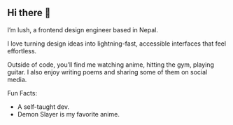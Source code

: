 ## Hi there 👋

I’m Iush, a frontend design engineer based in Nepal.

I love turning design ideas into lightning-fast, accessible interfaces that feel effortless.

Outside of code, you’ll find me watching anime, hitting the gym, playing guitar. I also enjoy writing poems and sharing some of them on social media.

Fun Facts:
<ul>
  <li>A self-taught dev.</li>
  <li>Demon Slayer is my favorite anime.</li>
</ul>
